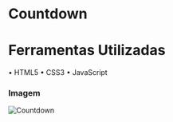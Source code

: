 # Countdown

# Ferramentas Utilizadas

• HTML5
• CSS3
• JavaScript

### Imagem

![Countdown](https://github.com/vyoshio71/Countdown/assets/116774749/1e6a2198-6af0-4629-80a4-0e422e11ce8f)
